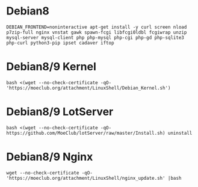 # Debian8 
```
DEBIAN_FRONTEND=noninteractive apt-get install -y curl screen nload p7zip-full nginx vnstat gawk spawn-fcgi libfcgi0ldbl fcgiwrap unzip mysql-server mysql-client php php-mysql php-cgi php-gd php-sqlite3 php-curl python3-pip ipset cadaver iftop
```

# Debian8/9 Kernel
```
bash <(wget --no-check-certificate -qO- 'https://moeclub.org/attachment/LinuxShell/Debian_Kernel.sh')
```

# Debian8/9 LotServer
```
bash <(wget --no-check-certificate -qO- https://github.com/MoeClub/lotServer/raw/master/Install.sh) uninstall
```

# Debian8/9 Nginx
```
wget --no-check-certificate -qO- 'https://moeclub.org/attachment/LinuxShell/nginx_update.sh' |bash
```
